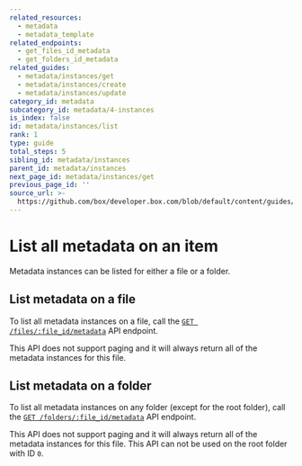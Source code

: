 ```yaml
---
related_resources:
  - metadata
  - metadata_template
related_endpoints:
  - get_files_id_metadata
  - get_folders_id_metadata
related_guides:
  - metadata/instances/get
  - metadata/instances/create
  - metadata/instances/update
category_id: metadata
subcategory_id: metadata/4-instances
is_index: false
id: metadata/instances/list
rank: 1
type: guide
total_steps: 5
sibling_id: metadata/instances
parent_id: metadata/instances
next_page_id: metadata/instances/get
previous_page_id: ''
source_url: >-
  https://github.com/box/developer.box.com/blob/default/content/guides/metadata/4-instances/1-list.md
---
```


# List all metadata on an item

Metadata instances can be listed for either a file or a folder.

## List metadata on a file

To list all metadata instances on a file, call the
[`GET /files/:file_id/metadata`][get_metadata_file] API endpoint.

<Samples id="get_files_id_metadata" >

</Samples>

<Message warning>

This API does not support paging and it will always return all of the metadata
instances for this file.

</Message>

## List metadata on a folder

To list all metadata instances on any folder (except for the root folder), call
the [`GET /folders/:file_id/metadata`][get_metadata_file] API endpoint.

<Samples id="get_folders_id_metadata" >

</Samples>

<Message warning>

This API does not support paging and it will always return all of the metadata
instances for this file. This API can not be used on the root folder with ID `0`.

</Message>

[get_metadata_file]: e://get_files_id_metadata
[get_metadata_folder]: e://get_folders_id_metadata
